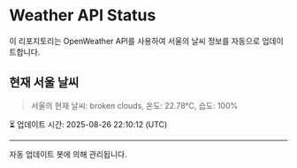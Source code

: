 
# Weather API Status

이 리포지토리는 OpenWeather API를 사용하여 서울의 날씨 정보를 자동으로 업데이트합니다.

## 현재 서울 날씨
> 서울의 현재 날씨: broken clouds, 온도: 22.78°C, 습도: 100%

⏳ 업데이트 시간: 2025-08-26 22:10:12 (UTC)

---
자동 업데이트 봇에 의해 관리됩니다.
